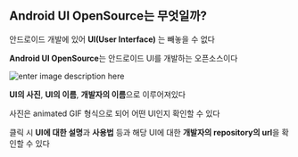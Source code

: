 ## Android UI OpenSource는 무엇일까?

안드로이드 개발에 있어 **UI(User Interface)** 는 빼놓을 수 없다

**Android UI OpenSource**는 안드로이드 UI를 개발하는 오픈소스이다

![enter image description here](https://ifh.cc/g/nMZXIY.jpg)

**UI의 사진**, **UI의 이름**, **개발자의 이름**으로 이루어져있다

사진은 animated GIF 형식으로 되어 어떤 UI인지 확인할 수 있다

클릭 시 **UI에 대한 설명**과 **사용법** 등과 해당 UI에 대한 **개발자의 repository의 url**을 확인할 수 있다
